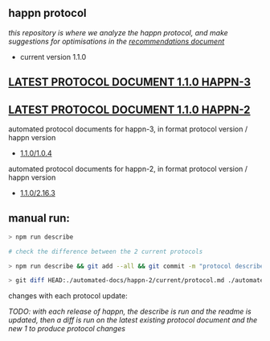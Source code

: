 happn protocol
----------------

*this repository is where we analyze the happn protocol, and make suggestions for optimisations in the [recommendations document](https://github.com/happner/happn-protocol/blob/master/doc/recommendations.md)*

- current version 1.1.0

[LATEST PROTOCOL DOCUMENT 1.1.0 HAPPN-3](https://github.com/happner/happn-protocol/blob/master/automated-docs/happn-3/current/protocol.md)
--------------------------------

[LATEST PROTOCOL DOCUMENT 1.1.0 HAPPN-2](https://github.com/happner/happn-protocol/blob/master/automated-docs/happn-2/current/protocol.md)
--------------------------------

automated protocol documents for happn-3, in format protocol version / happn version

- [1.1.0/1.0.4](https://github.com/happner/happn-protocol/blob/master/automated-docs/happn-3/1.1.0/1.0.4/protocol.md)

automated protocol documents for happn-2, in format protocol version / happn version

- [1.1.0/2.16.3](https://github.com/happner/happn-protocol/blob/master/automated-docs/happn-2/2.16.3/2.16.3/protocol.md)

manual run:
-----------
```bash
> npm run describe

# check the difference between the 2 current protocols

> npm run describe && git add --all && git commit -m "protocol describe run"

> git diff HEAD:./automated-docs/happn-2/current/protocol.md ./automated-docs/happn-3/current/protocol.md >> ./automated-docs/changes.txt

```

changes with each protocol update:

*TODO: with each release of happn, the describe is run and the readme is updated, then a diff is run on the latest existing protocol document and the new 1 to produce protocol changes*
